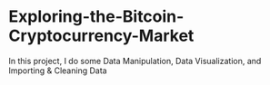 # Exploring-the-Bitcoin-Cryptocurrency-Market
In this project, I do some Data Manipulation, Data Visualization, and Importing & Cleaning Data
